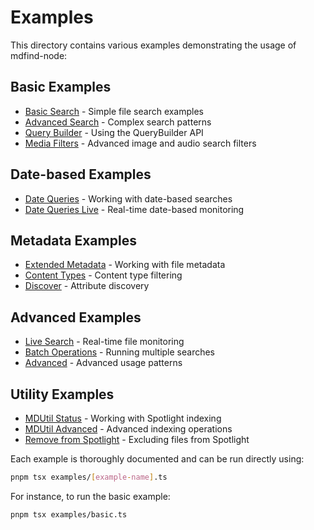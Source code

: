 # Examples

This directory contains various examples demonstrating the usage of mdfind-node:

## Basic Examples

- [Basic Search](../examples/basic.ts) - Simple file search examples
- [Advanced Search](../examples/advanced-search.ts) - Complex search patterns
- [Query Builder](../examples/query-builder.ts) - Using the QueryBuilder API
- [Media Filters](../examples/media-filters.ts) - Advanced image and audio search filters

## Date-based Examples

- [Date Queries](../examples/date-queries.ts) - Working with date-based searches
- [Date Queries Live](../examples/date-queries-live.ts) - Real-time date-based monitoring

## Metadata Examples

- [Extended Metadata](../examples/extended-metadata.ts) - Working with file metadata
- [Content Types](../examples/content-types.ts) - Content type filtering
- [Discover](../examples/discover.ts) - Attribute discovery

## Advanced Examples

- [Live Search](../examples/live-search.ts) - Real-time file monitoring
- [Batch Operations](../examples/batch.ts) - Running multiple searches
- [Advanced](../examples/advanced.ts) - Advanced usage patterns

## Utility Examples

- [MDUtil Status](../examples/mdutil-status.ts) - Working with Spotlight indexing
- [MDUtil Advanced](../examples/mdutil-advanced.ts) - Advanced indexing operations
- [Remove from Spotlight](../examples/remove-from-spotlight.ts) - Excluding files from Spotlight

Each example is thoroughly documented and can be run directly using:

```bash
pnpm tsx examples/[example-name].ts
```

For instance, to run the basic example:

```bash
pnpm tsx examples/basic.ts
```
